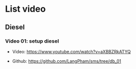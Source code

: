# List video

## Diesel

### Video 01: setup diesel

- Video: <https://www.youtube.com/watch?v=aXBBZRkATYQ>

- Github: <https://github.com/LangPham/sms/tree/db_01>
